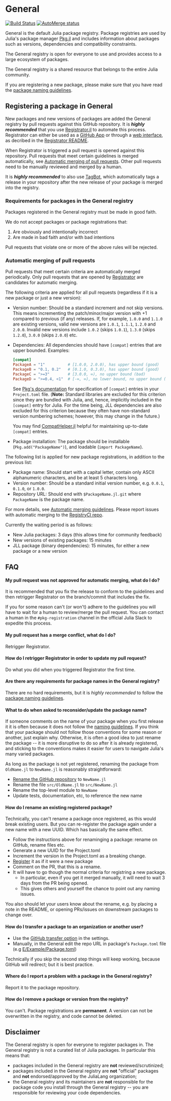 # General

[![Build Status](https://travis-ci.com/JuliaRegistries/General.svg?branch=master)](https://travis-ci.com/JuliaRegistries/General/branches)
[![AutoMerge status](https://github.com/JuliaRegistries/General/workflows/AutoMerge/badge.svg?event=schedule)](https://github.com/JuliaRegistries/General/actions?query=workflow%3AAutoMerge+event%3Aschedule)

General is the default Julia package registry. Package registries are used by Julia's
package manager [Pkg.jl][pkg] and includes information about packages such as versions,
dependencies and compatibility constraints.

The General registry is open for everyone to use and provides access to a large ecosystem
of packages.

The General registry is a shared resource that belongs to the entire Julia community.

If you are registering a new package, please make sure that you have read the [package naming guidelines](https://julialang.github.io/Pkg.jl/dev/creating-packages/#Package-naming-guidelines-1).

## Registering a package in General

New packages and new versions of packages are added the General registry by pull requests
against this GitHub repository. It is ***highly recommended*** that you use
[Registrator.jl][registrator] to automate this process. Registrator can either be used as a
[GitHub App][registrator-app] or through a [web interface][registrator-web], as decribed in
the [Registrator README][registrator-readme].

When Registrator is triggered a pull request is opened against this repository. Pull
requests that meet certain guidelines is merged automatically, see
[Automatic merging of pull requests](#automatic-merging-of-pull-requests). Other pull
requests need to be manually reviewed and merged by a human.

It is ***highly recommended*** to also use [TagBot][tagbot], which automatically tags a release in your
repository after the new release of your package is merged into the registry.

### Requirements for packages in the General registry

Packages registered in the General registry must be made in good faith.

We do not accept packages or package registrations that:
1. Are obviously and intentionally incorrect
2. Are made in bad faith and/or with bad intentions

Pull requests that violate one or more of the above rules will be rejected.

### Automatic merging of pull requests

Pull requests that meet certain criteria are automatically merged periodically.
Only pull requests that are opened by [Registrator][registrator] are candidates
for automatic merging.

The following criteria are applied for all pull requests
(regardless if it is a new package or just a new version):

 - Version number: Should be a standard increment and not skip versions. This means
   incrementing the patch/minor/major version with +1 compared to previous (if any)
   releases. If, for example, `1.0.0` and `1.1.0` are existing versions, valid new
   versions are `1.0.1`, `1.1.1`, `1.2.0` and `2.0.0`. Invalid new versions include
   `1.0.2` (skips `1.0.1`), `1.3.0` (skips `1.2.0`), `3.0.0` (skips `2.0.0`) etc.

 - Dependencies: All dependencies should have `[compat]` entries that are upper bounded.
   Examples:
   ```toml
   [compat]
   PackageA = "1"          # [1.0.0, 2.0.0), has upper bound (good)
   PackageB = "0.1, 0.2"   # [0.1.0, 0.3.0), has upper bound (good)
   PackageC = ">=3"        # [3.0.0, ∞), no upper bound (bad)
   PackageD = ">=0.4, <1"  # [-∞, ∞), no lower bound, no upper bound (very bad)
   ```
   See [Pkg's documentation][pkg-compat] for specification of `[compat]` entries in your
   `Project.toml` file.
   (**Note:** Standard libraries are excluded for this criterion since they are bundled
   with Julia, and, hence, implicitly included in the `[compat]` entry for Julia.
   For the time being, JLL dependencies are also excluded for this criterion because they
   often have non-standard version numbering schemes; however, this may change in the future.)
   
   You may find [CompatHelper.jl](https://github.com/bcbi/CompatHelper.jl) helpful for maintaining up-to-date `[compat]` entries.

 - Package installation: The package should be installable (`Pkg.add("PackageName")`),
   and loadable (`import PackageName`).

The following list is applied for new package registrations, in addition to the previous
list:

 - Package name: Should start with a capital letter, contain only ASCII alphanumeric
   characters, and be at least 5 characters long.
 - Version number: Should be a standard initial version number, e.g. `0.0.1`, `0.1.0`,
   or `1.0.0`.
 - Repository URL: Should end with `$PackageName.jl.git` where `PackageName` is the package
   name.

For more details, see [Automatic merging guidelines][automerge-guidelines].
Please report issues with automatic merging to the [RegistryCI repo][registryci].

Currently the waiting period is as follows:

 - New Julia packages: 3 days (this allows time for community feedback)
 - New versions of existing packages: 15 minutes
 - JLL package (binary dependencies): 15 minutes, for either a new package or a new version

## FAQ

#### My pull request was not approved for automatic merging, what do I do?

It is recommended that you fix the release to conform to the guidelines and
then retrigger Registrator on the branch/commit that includes the fix.

If you for some reason can't (or won't) adhere to the guidelines you will have
to wait for a human to review/merge the pull request. You can contact a human
in the `#pkg-registration` channel in the official Julia Slack to expedite this process.

#### My pull request has a merge conflict, what do I do?

Retrigger Registrator.

#### How do I retrigger Registrator in order to update my pull request?

Do what you did when you triggered Registrator the first time.

#### Are there any requirements for package names in the General registry?

There are no hard requirements, but it is *highly recommended* to follow
the [package naming guidelines][naming-guidelines].

#### What to do when asked to reconsider/update the package name?

If someone comments on the name of your package when you first release it it is often
because it does not follow the [naming guidelines][naming-guidelines]. If you think that
your package should not follow those conventions for some reason or another, just explain
why. Otherwise, it is often a good idea to just rename the package -- it is more disruptive
to do so after it is already registered, and sticking to the conventions makes it easier
for users to navigate Julia's many varied packages.

As long as the package is not yet registered, renaming the package from
`OldName.jl` to `NewName.jl` is reasonably straightforward:

* [Rename the GitHub repository](github-rename) to `NewName.jl`
* Rename the file `src/OldName.jl` to `src/NewName.jl`
* Rename the top-level module to `NewName`
* Update tests, documentation, etc, to reference the new name

#### How do I rename an existing registered package?
Technically, you can't rename a package once registered, as this would break existing users.
But you can re-register the package again under a new name with a new UUID.
Which has basically the same effect.

 - Follow the instructions above for renaminging a package: rename on GitHub, rename files etc.
 - Generate a new UUID for the Project.toml
 - Increment the version in the Project.toml as a breaking change.
 - [Register](#registering-a-package-in-general) it as if it were a new package
 - Comment on the PR, that this is a rename.
 - It will have to go though the normal criteria for registring a new package.
    - In particular, even if you get it merged manually, it will need to wait 3 days from the PR being opened.
    - This gives others and yourself the chance to point out any naming issues.

You also should let your users know about the rename, e.g. by placing a note in the README,
or opening PRs/issues on downstream packages to change over.

#### How do I transfer a package to an organization or another user?
 - Use the [GitHub transfer option](github-transfer) in the settings.
 - Manually, in the General edit the repo URL in package's `Package.toml` file (e.g [E/Example/Package.toml](https://github.com/JuliaRegistries/General/blob/master/E/Example/Package.toml#L3))

Technically if you skip the second step things will keep working, because GitHub will redirect;
but it is best practice.

#### Where do I report a problem with a package in the General registry?

Report it to the package repository.

#### How do I remove a package or version from the registry?

You can't. Package registrations are **permanent**. A version can not be overwritten in the
registry, and code cannot be deleted.

## Disclaimer

The General registry is open for everyone to register packages in. The General registry is
not a curated list of Julia packages. In particular this means that:

 - packages included in the General registry are **not** reviewed/scrutinized;
 - packages included in the General registry are **not** "official" packages and **not**
   endorsed/approved by the JuliaLang organization;
 - the General registry and its maintainers are **not** responsible for the package code
   you install through the General registry -- you are responsible for reviewing your
   code dependencies.



[pkg]: https://julialang.github.io/Pkg.jl/v1/
[registrator]: https://github.com/JuliaRegistries/Registrator.jl
[registrator-app]: https://github.com/JuliaRegistries/Registrator.jl#via-the-github-app
[registrator-web]: https://github.com/JuliaRegistries/Registrator.jl#via-the-web-interface
[registrator-readme]: https://github.com/JuliaRegistries/Registrator.jl/blob/master/README.md
[tagbot]: https://github.com/JuliaRegistries/TagBot
[naming-guidelines]: https://julialang.github.io/Pkg.jl/v1/creating-packages/#Package-naming-guidelines-1
[automerge-guidelines]: https://github.com/JuliaRegistries/RegistryCI.jl#automatic-merging-guidelines
[pkg-compat]: https://julialang.github.io/Pkg.jl/v1/compatibility/
[registryci]: https://github.com/JuliaRegistries/RegistryCI.jl
[github-rename]: https://help.github.com/en/github/administering-a-repository/renaming-a-repository
[github-transfer]: https://help.github.com/en/github/administering-a-repository/transferring-a-repository
